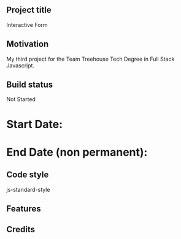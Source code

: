 ## Project title
Interactive Form

## Motivation
My third project for the Team Treehouse Tech Degree in Full Stack Javascript.

## Build status
Not Started

# Start Date:


# End Date (non permanent):


## Code style
js-standard-style

## Features


## Credits
